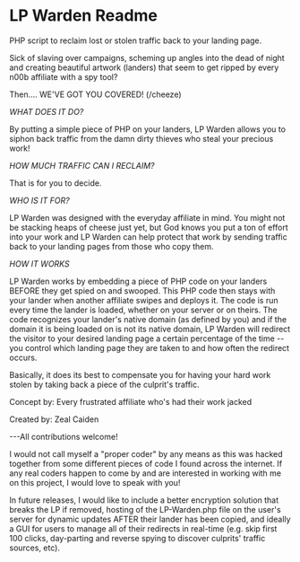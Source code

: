 LP Warden Readme
===========

PHP script to reclaim lost or stolen traffic back to your landing page. 


Sick of slaving over campaigns, scheming up angles into the dead of night and creating beautiful
artwork (landers) that seem to get ripped by every n00b affiliate with a spy tool?

Then.... WE'VE GOT YOU COVERED! (/cheeze)


*WHAT DOES IT DO?*

By putting a simple piece of PHP on your landers, LP Warden allows you to siphon back traffic
from the damn dirty thieves who steal your precious work!


*HOW MUCH TRAFFIC CAN I RECLAIM?*

That is for you to decide.


*WHO IS IT FOR?*

LP Warden was designed with the everyday affiliate in mind. You might not be stacking heaps of cheese
just yet, but God knows you put a ton of effort into your work and LP Warden can help protect that
work by sending traffic back to your landing pages from those who copy them.


*HOW IT WORKS*

LP Warden works by embedding a piece of PHP code on your landers BEFORE they get spied on and swooped.
This PHP code then stays with your lander when another affiliate swipes and deploys it. The code is run
every time the lander is loaded, whether on your server or on theirs. The code recognizes your lander's
native domain (as defined by you) and if the domain it is being loaded on is not its native domain, LP Warden will
redirect the visitor to your desired landing page a certain percentage of the time --you control which
landing page they are taken to and how often the redirect occurs.

Basically, it does its best to compensate you for having your hard work stolen by taking back a piece
of the culprit's traffic.


Concept by: Every frustrated affiliate who's had their work jacked

Created by: Zeal Caiden

---All contributions welcome!

I would not call myself a "proper coder" by any means as this was hacked together from some different pieces
of code I found across the internet. If any real coders happen to come by and are interested in working with
me on this project, I would love to speak with you!

In future releases, I would like to include a better encryption solution that breaks the LP if removed,
hosting of the LP-Warden.php file on the user's server for dynamic updates AFTER their lander has been copied,
and ideally a GUI for users to manage all of their redirects in real-time (e.g. skip first 100 clicks,
day-parting and reverse spying to discover culprits' traffic sources, etc).
